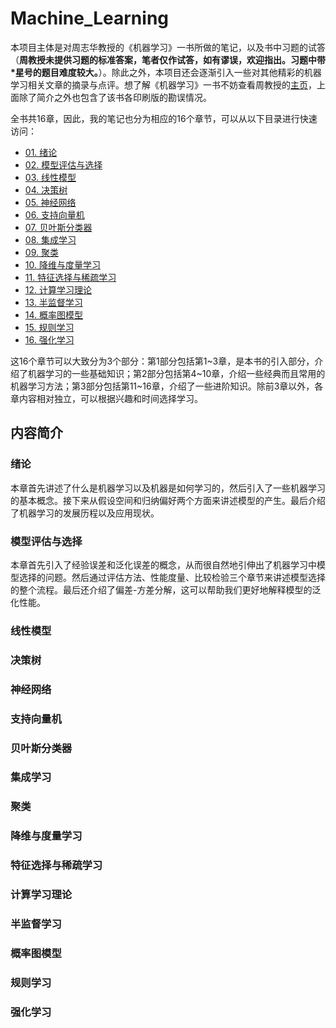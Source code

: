 # Machine_Learning

本项目主体是对周志华教授的《机器学习》一书所做的笔记，以及书中习题的试答（**周教授未提供习题的标准答案，笔者仅作试答，如有谬误，欢迎指出。习题中带\*星号的题目难度较大。**）。除此之外，本项目还会逐渐引入一些对其他精彩的机器学习相关文章的摘录与点评。想了解《机器学习》一书不妨查看周教授的[主页](http://cs.nju.edu.cn/zhouzh/zhouzh.files/publication/MLbook2016.htm)，上面除了简介之外也包含了该书各印刷版的勘误情况。

全书共16章，因此，我的笔记也分为相应的16个章节，可以从以下目录进行快速访问：

- [01. 绪论](https://github.com/familyld/Machine_Learning/blob/master/01introduction.md)
- [02. 模型评估与选择](https://github.com/familyld/Machine_Learning/blob/master/02model_evaluation_and_model_selection.md)
- [03. 线性模型](https://github.com/familyld/Machine_Learning/blob/master/03linear_model.md)
- [04. 决策树](https://github.com/familyld/Machine_Learning/blob/master/04decision_tree.md)
- [05. 神经网络](https://github.com/familyld/Machine_Learning/blob/master/05neural_network.md)
- [06. 支持向量机](https://github.com/familyld/Machine_Learning/blob/master/06support_vector_machine.md)
- [07. 贝叶斯分类器](https://github.com/familyld/Machine_Learning/blob/master/07Bayes_classifier.md)
- [08. 集成学习](https://github.com/familyld/Machine_Learning/blob/master/08ensemble_learning.md)
- [09. 聚类](https://github.com/familyld/Machine_Learning/blob/master/09clustering.md)
- [10. 降维与度量学习](https://github.com/familyld/Machine_Learning/blob/master/10dimension_reduction_and_metric_learning.md)
- [11. 特征选择与稀疏学习](https://github.com/familyld/Machine_Learning/blob/master/11feature_selection_and_sparse_learning.md)
- [12. 计算学习理论](https://github.com/familyld/Machine_Learning/blob/master/12computational_learning_theory.md)
- [13. 半监督学习](https://github.com/familyld/Machine_Learning/blob/master/13semi-supervised_learning.md)
- [14. 概率图模型](https://github.com/familyld/Machine_Learning/blob/master/14probabilistic_graphical_model.md)
- [15. 规则学习](https://github.com/familyld/Machine_Learning/blob/master/15rule_learning.md)
- [16. 强化学习](https://github.com/familyld/Machine_Learning/blob/master/16reinforcement_learning.md)

这16个章节可以大致分为3个部分：第1部分包括第1~3章，是本书的引入部分，介绍了机器学习的一些基础知识；第2部分包括第4~10章，介绍一些经典而且常用的机器学习方法；第3部分包括第11~16章，介绍了一些进阶知识。除前3章以外，各章内容相对独立，可以根据兴趣和时间选择学习。

## 内容简介

### 绪论

本章首先讲述了什么是机器学习以及机器是如何学习的，然后引入了一些机器学习的基本概念。接下来从假设空间和归纳偏好两个方面来讲述模型的产生。最后介绍了机器学习的发展历程以及应用现状。

### 模型评估与选择

本章首先引入了经验误差和泛化误差的概念，从而很自然地引伸出了机器学习中模型选择的问题。然后通过评估方法、性能度量、比较检验三个章节来讲述模型选择的整个流程。最后还介绍了偏差-方差分解，这可以帮助我们更好地解释模型的泛化性能。

### 线性模型

### 决策树

### 神经网络

### 支持向量机

### 贝叶斯分类器

### 集成学习

### 聚类

### 降维与度量学习

### 特征选择与稀疏学习

### 计算学习理论

### 半监督学习

### 概率图模型

### 规则学习

### 强化学习
